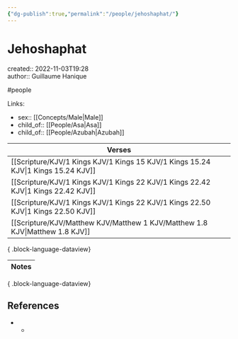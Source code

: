 ```yaml
---
{"dg-publish":true,"permalink":"/people/jehoshaphat/"}
---
```



# Jehoshaphat

created:: 2022-11-03T19:28  
author:: Guillaume Hanique

#people

Links:

- sex:: [[Concepts/Male\|Male]]
- child_of:: [[People/Asa\|Asa]]
- child_of:: [[People/Azubah\|Azubah]]

| Verses                                                                               |
| ------------------------------------------------------------------------------------ |
| [[Scripture/KJV/1 Kings KJV/1 Kings 15 KJV/1 Kings 15.24 KJV\|1 Kings 15.24 KJV]] |
| [[Scripture/KJV/1 Kings KJV/1 Kings 22 KJV/1 Kings 22.42 KJV\|1 Kings 22.42 KJV]] |
| [[Scripture/KJV/1 Kings KJV/1 Kings 22 KJV/1 Kings 22.50 KJV\|1 Kings 22.50 KJV]] |
| [[Scripture/KJV/Matthew KJV/Matthew 1 KJV/Matthew 1.8 KJV\|Matthew 1.8 KJV]]      |

{ .block-language-dataview}

| Notes |
| ----- |

{ .block-language-dataview}

## References

- -
